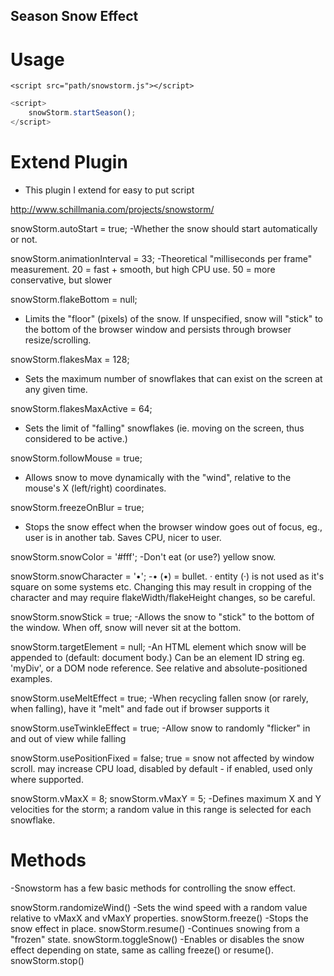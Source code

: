 ## Season Snow Effect

# Usage
```jquery
<script src="path/snowstorm.js"></script>
```

```js
<script>
	snowStorm.startSeason();
</script>
```


# Extend Plugin

 - This plugin I extend for easy to put script 

http://www.schillmania.com/projects/snowstorm/

snowStorm.autoStart = true;
-Whether the snow should start automatically or not.

snowStorm.animationInterval = 33;
-Theoretical "milliseconds per frame" measurement. 20 = fast + smooth, but high CPU use. 50 = more conservative, but slower

snowStorm.flakeBottom = null;
- Limits the "floor" (pixels) of the snow. If unspecified, snow will "stick" to the bottom of the browser window and persists through browser resize/scrolling.

snowStorm.flakesMax = 128;
- Sets the maximum number of snowflakes that can exist on the screen at any given time.

snowStorm.flakesMaxActive = 64;
- Sets the limit of "falling" snowflakes (ie. moving on the screen, thus considered to be active.)

snowStorm.followMouse = true;
- Allows snow to move dynamically with the "wind", relative to the mouse's X (left/right) coordinates.

snowStorm.freezeOnBlur = true;
- Stops the snow effect when the browser window goes out of focus, eg., user is in another tab. Saves CPU, nicer to user.

snowStorm.snowColor = '#fff';
-Don't eat (or use?) yellow snow.

snowStorm.snowCharacter = '•';
-&bull; (•) = bullet. &middot; entity (·) is not used as it's square on some systems etc. Changing this may result in cropping of the character and may require flakeWidth/flakeHeight changes, so be careful.

snowStorm.snowStick = true;
-Allows the snow to "stick" to the bottom of the window. When off, snow will never sit at the bottom.

snowStorm.targetElement = null;
-An HTML element which snow will be appended to (default: document body.) Can be an element ID string eg. 'myDiv', or a DOM node reference. See relative and absolute-positioned examples.

snowStorm.useMeltEffect = true;
-When recycling fallen snow (or rarely, when falling), have it "melt" and fade out if browser supports it

snowStorm.useTwinkleEffect = true;
-Allow snow to randomly "flicker" in and out of view while falling

snowStorm.usePositionFixed = false;
true = snow not affected by window scroll. may increase CPU load, disabled by default - if enabled, used only where supported.

snowStorm.vMaxX = 8;
snowStorm.vMaxY = 5;
-Defines maximum X and Y velocities for the storm; a random value in this range is selected for each snowflake.

# Methods
-Snowstorm has a few basic methods for controlling the snow effect.

snowStorm.randomizeWind()
-Sets the wind speed with a random value relative to vMaxX and vMaxY properties.
snowStorm.freeze()
-Stops the snow effect in place.
snowStorm.resume()
-Continues snowing from a "frozen" state.
snowStorm.toggleSnow()
-Enables or disables the snow effect depending on state, same as calling freeze() or resume().
snowStorm.stop()
